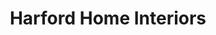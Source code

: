 ---
title: "Harford Home Interiors"
url: /bel-air/harford-home-interiors/
shop: interior decoration
---